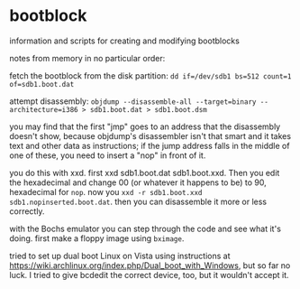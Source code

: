 # bootblock

information and scripts for creating and modifying bootblocks

notes from memory in no particular order:

fetch the bootblock from the disk partition:
`dd if=/dev/sdb1 bs=512 count=1 of=sdb1.boot.dat`

attempt disassembly:
`objdump --disassemble-all --target=binary --architecture=i386 >
sdb1.boot.dat > sdb1.boot.dsm`

you may find that the first "jmp" goes to an address that the disassembly
doesn't show, because objdump's disassembler isn't that smart and it takes
text and other data as instructions; if the jump address falls in the middle
of one of these, you need to insert a "nop" in front of it.

you do this with xxd. first xxd sdb1.boot.dat sdb1.boot.xxd. Then you edit
the hexadecimal and change 00 (or whatever it happens to be) to 90, hexadecimal
for `nop`. now you `xxd -r sdb1.boot.xxd sdb1.nopinserted.boot.dat`. then you
can disassemble it more or less correctly.

with the Bochs emulator you can step through the code and see what it's doing.
first make a floppy image using `bximage`.

tried to set up dual boot Linux on Vista using instructions at
<https://wiki.archlinux.org/index.php/Dual_boot_with_Windows>, but so far no
luck. I tried to give bcdedit the correct device, too, but it wouldn't accept
it.
